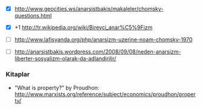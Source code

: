 * [x] http://www.geocities.ws/anarsistbakis/makaleler/chomsky-questions.html
* [x] +1 http://tr.wikipedia.org/wiki/Bireyci_anar%C5%9Fizm
* [ ] http://www.lafisyanda.org/php/anarsizm-uzerine-noam-chomsky-1970
* [ ] http://anarsistbakis.wordpress.com/2008/09/08/neden-anarsizm-liberter-sosyalizm-olarak-da-adlandirilir/


### Kitaplar

* "What is property?" by Proudhon: http://www.marxists.org/reference/subject/economics/proudhon/property/
